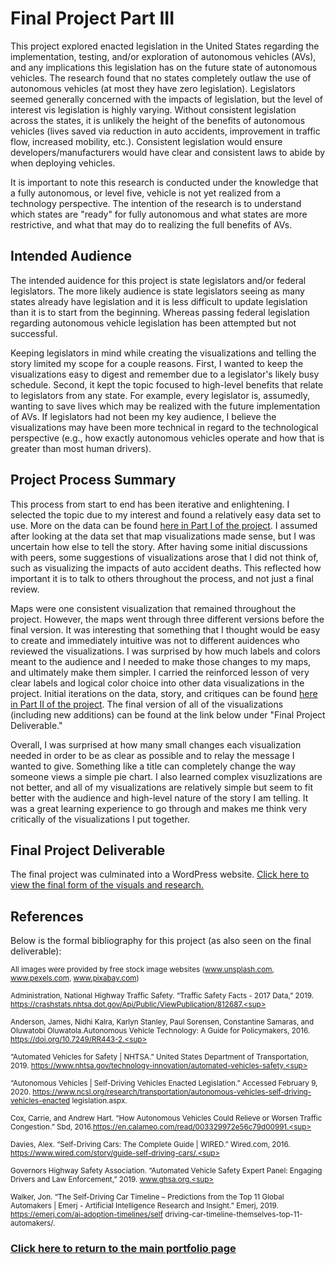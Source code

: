 # **Final Project Part III**
This project explored enacted legislation in the United States regarding the implementation, testing, and/or exploration of autonomous vehicles (AVs), and any implications this legislation has on the future state of autonomous vehicles. The research found that no states completely outlaw the use of autonomous vehicles (at most they have zero legislation). Legislators seemed generally concerned with the impacts of legislation, but the level of interest vis legislation is highly varying. Without consistent legislation across the states, it is unlikely the height of the benefits of autonomous vehicles (lives saved via reduction in auto accidents, improvement in traffic flow,  increased mobility, etc.). Consistent legislation would ensure developers/manufacturers would have clear and consistent laws to abide by when deploying vehicles.

It is important to note this research is conducted under the knowledge that a fully autonomous, or level five, vehicle is not yet realized from a technology perspective. The intention of the research is to understand which states are "ready" for fully autonomous and what states are more restrictive, and what that may do to realizing the full benefits of AVs.

## **Intended Audience** 
The intended auidence for this project is state legislators and/or federal legislators. The more likely audience is state legislators seeing as many states already have legislation and it is less difficult to update legislation than it is to start from the beginning. Whereas passing federal legislation regarding autonomous vehicle legislation has been attempted but not successful. 

Keeping legislators in mind while creating the visualizations and telling the story limited my scope for a couple reasons. First, I wanted to keep the visualizations easy to digest and remember due to a legislator's likely busy schedule. Second, it kept the topic focused to high-level benefits that relate to legislators from any state. For example, every legislator is, assumedly, wanting to save lives which may be realized with the future implementation of AVs. If legislators had not been my key audience, I believe the visualizations may have been more technical in regard to the technological perspective (e.g., how exactly autonomous vehicles operate and how that is greater than most human drivers).

## **Project Process Summary** 
This process from start to end has been iterative and enlightening. I selected the topic due to my interest and found a relatively easy data set to use. More on the data can be found [here in Part I of the project](/FinalProject_PartI.md). I assumed after looking at the data set that map visualizations made sense, but I was uncertain how else to tell the story. After having some initial discussions with peers, some suggestions of visualizations arose that I did not think of, such as visualizing the impacts of auto accident deaths. This reflected how important it is to talk to others throughout the process, and not just a final review. 

Maps were one consistent visualization that remained throughout the project. However, the maps went through three different versions before the final version. It was interesting that something that I thought would be easy to create and immediately intuitive was not to different auidences who reviewed the visualizations. I was surprised by how much labels and colors meant to the audience and I needed to make those changes to my maps, and ultimately make them simpler. I carried the reinforced lesson of very clear labels and logical color choice into other data visualizations in the project. Initial iterations on the data, story, and critiques can be found [here in Part II of the project](/FinalProject_PartII.md). The final version of all of the visualizations (including new additions) can be found at the link below under "Final Project Deliverable."

Overall, I was surprised at how many small changes each visualization needed in order to be as clear as possible and to relay the message I wanted to give. Something like a title can completely change the way someone views a simple pie chart. I also learned complex visuzlizations are not better, and all of my visualizations are relatively simple but seem to fit better with the audience and high-level nature of the story I am telling. It was a great learning experience to go through and makes me think very critically of the visualizations I put together.

## **Final Project Deliverable** 
The final project was culminated into a WordPress website. [Click here to view the final form of the visuals and research.](https://tburandt94870.wordpress.com/)

## **References**
Below is the formal bibliography for this project (as also seen on the final deliverable):

<sup>All images were provided by free stock image websites (www.unsplash.com, www.pexels.com, www.pixabay.com)<sup>

<sup>Administration, National Highway Traffic Safety. “Traffic Safety Facts - 2017 Data,” 2019.  https://crashstats.nhtsa.dot.gov/Api/Public/ViewPublication/812687.<sup>

<sup>Anderson, James, Nidhi Kalra, Karlyn Stanley, Paul Sorensen, Constantine Samaras, and Oluwatobi Oluwatola.Autonomous Vehicle Technology: A Guide for Policymakers, 2016. https://doi.org/10.7249/RR443-2.<sup>

<sup>“Automated Vehicles for Safety | NHTSA.” United States Department of Transportation, 2019.
  https://www.nhtsa.gov/technology-innovation/automated-vehicles-safety.<sup>

<sup>“Autonomous Vehicles | Self-Driving Vehicles Enacted Legislation.” Accessed February 9, 2020.
  https://www.ncsl.org/research/transportation/autonomous-vehicles-self-driving-vehicles-enacted
  legislation.aspx.<sup>

<sup>Cox, Carrie, and Andrew Hart. “How Autonomous Vehicles Could Relieve or Worsen Traffic Congestion.” Sbd, 2016.https://en.calameo.com/read/003329972e56c79d00991.<sup>

<sup>Davies, Alex. “Self-Driving Cars: The Complete Guide | WIRED.” Wired.com, 2016.
  https://www.wired.com/story/guide-self-driving-cars/.<sup>

<sup>Governors Highway Safety Association. “Automated Vehicle Safety Expert Panel: Engaging Drivers and Law
  Enforcement,” 2019. www.ghsa.org.<sup>

<sup>Walker, Jon. “The Self-Driving Car Timeline – Predictions from the Top 11 Global Automakers | Emerj -
  Artificial Intelligence Research and Insight.” Emerj, 2019. https://emerj.com/ai-adoption-timelines/self
  driving-car-timeline-themselves-top-11-automakers/.<sup>



### [Click here to return to the main portfolio page](https://tburandt01.github.io/Burandt_Portfolio/)

